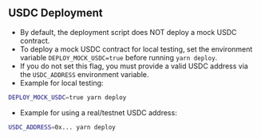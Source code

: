 ## USDC Deployment

- By default, the deployment script does NOT deploy a mock USDC contract.
- To deploy a mock USDC contract for local testing, set the environment variable `DEPLOY_MOCK_USDC=true` before running `yarn deploy`.
- If you do not set this flag, you must provide a valid USDC address via the `USDC_ADDRESS` environment variable.
- Example for local testing:

```sh
DEPLOY_MOCK_USDC=true yarn deploy
```

- Example for using a real/testnet USDC address:

```sh
USDC_ADDRESS=0x... yarn deploy
``` 